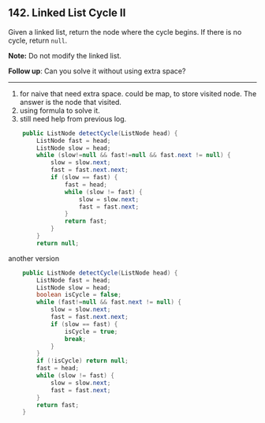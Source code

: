 ## 142. Linked List Cycle II

Given a linked list, return the node where the cycle begins. If there is no cycle, return `null`.

**Note:** Do not modify the linked list.

**Follow up**:
Can you solve it without using extra space?

---

1. for naive that need extra space. could be map, to store visited node. The answer is the node that visited.
2. using formula to solve it.
3. still need help from previous log.

```java
    public ListNode detectCycle(ListNode head) {
        ListNode fast = head;
        ListNode slow = head;
        while (slow!=null && fast!=null && fast.next != null) {
            slow = slow.next;
            fast = fast.next.next;
            if (slow == fast) {
                fast = head;
                while (slow != fast) {
                    slow = slow.next;
                    fast = fast.next;
                }
                return fast;
            }
        }
        return null;
```

another version

```java
    public ListNode detectCycle(ListNode head) {
        ListNode fast = head;
        ListNode slow = head;
        boolean isCycle = false;
        while (fast!=null && fast.next != null) {
            slow = slow.next;
            fast = fast.next.next;
            if (slow == fast) {
                isCycle = true;
                break;
            }
        }
        if (!isCycle) return null;
        fast = head;
        while (slow != fast) {
            slow = slow.next;
            fast = fast.next;
        }
        return fast;
    }
```

